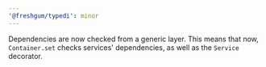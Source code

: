 ```yaml
---
'@freshgum/typedi': minor
---
```


Dependencies are now checked from a generic layer. This means that now, `Container.set` checks services' dependencies, as well as the `Service` decorator.
